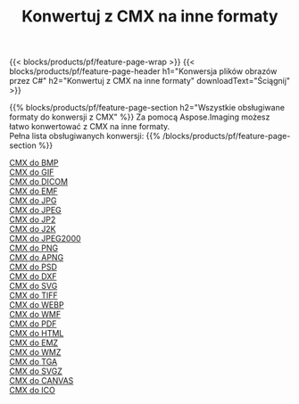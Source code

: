 ﻿---
title: Konwertuj z CMX na inne formaty 
weight: 3920
url: /pl/java/conversion/from/cmx 
lang: pl
langdirlevel: 2
locales: zh-hans,ja,it,ru,de,es,fr,nl,id,lt,pl,pt,vi,tr,ko,zh-hant,ar,hi,th,sv,cs,uk,he
description: Za pomocą Aspose.Imaging możesz łatwo konwertować z CMX na inne formaty
---

{{< blocks/products/pf/feature-page-wrap >}}
{{< blocks/products/pf/feature-page-header h1="Konwersja plików obrazów przez C#" h2="Konwertuj z CMX na inne formaty" downloadText="Ściągnij" >}}


{{% blocks/products/pf/feature-page-section  h2="Wszystkie obsługiwane formaty do konwersji z CMX" %}}
Za pomocą Aspose.Imaging możesz łatwo konwertować z CMX na inne formaty.
<br/>
Pełna lista obsługiwanych konwersji:
{{% /blocks/products/pf/feature-page-section %}}
<div class="container-fluid productfamilypage bg-gray">
    <div class="convertypes bg-gray agp-content section">
        <div class="container">
		<div class="row other-converters">
		    <div class='col-md-2 other-converter remove-lp remove-rp'><a href="/imaging/pl/java/conversion/cmx-to-bmp" >CMX do BMP</a></div><div class='col-md-2 other-converter remove-lp remove-rp'><a href="/imaging/pl/java/conversion/cmx-to-gif" >CMX do GIF</a></div><div class='col-md-2 other-converter remove-lp remove-rp'><a href="/imaging/pl/java/conversion/cmx-to-dicom" >CMX do DICOM</a></div><div class='col-md-2 other-converter remove-lp remove-rp'><a href="/imaging/pl/java/conversion/cmx-to-emf" >CMX do EMF</a></div><div class='col-md-2 other-converter remove-lp remove-rp'><a href="/imaging/pl/java/conversion/cmx-to-jpg" >CMX do JPG</a></div><div class='col-md-2 other-converter remove-lp remove-rp'><a href="/imaging/pl/java/conversion/cmx-to-jpeg" >CMX do JPEG</a></div><div class='col-md-2 other-converter remove-lp remove-rp'><a href="/imaging/pl/java/conversion/cmx-to-jp2" >CMX do JP2</a></div><div class='col-md-2 other-converter remove-lp remove-rp'><a href="/imaging/pl/java/conversion/cmx-to-j2k" >CMX do J2K</a></div><div class='col-md-2 other-converter remove-lp remove-rp'><a href="/imaging/pl/java/conversion/cmx-to-jpeg2000" >CMX do JPEG2000</a></div><div class='col-md-2 other-converter remove-lp remove-rp'><a href="/imaging/pl/java/conversion/cmx-to-png" >CMX do PNG</a></div><div class='col-md-2 other-converter remove-lp remove-rp'><a href="/imaging/pl/java/conversion/cmx-to-apng" >CMX do APNG</a></div><div class='col-md-2 other-converter remove-lp remove-rp'><a href="/imaging/pl/java/conversion/cmx-to-psd" >CMX do PSD</a></div><div class='col-md-2 other-converter remove-lp remove-rp'><a href="/imaging/pl/java/conversion/cmx-to-dxf" >CMX do DXF</a></div><div class='col-md-2 other-converter remove-lp remove-rp'><a href="/imaging/pl/java/conversion/cmx-to-svg" >CMX do SVG</a></div><div class='col-md-2 other-converter remove-lp remove-rp'><a href="/imaging/pl/java/conversion/cmx-to-tiff" >CMX do TIFF</a></div><div class='col-md-2 other-converter remove-lp remove-rp'><a href="/imaging/pl/java/conversion/cmx-to-webp" >CMX do WEBP</a></div><div class='col-md-2 other-converter remove-lp remove-rp'><a href="/imaging/pl/java/conversion/cmx-to-wmf" >CMX do WMF</a></div><div class='col-md-2 other-converter remove-lp remove-rp'><a href="/imaging/pl/java/conversion/cmx-to-pdf" >CMX do PDF</a></div><div class='col-md-2 other-converter remove-lp remove-rp'><a href="/imaging/pl/java/conversion/cmx-to-html" >CMX do HTML</a></div><div class='col-md-2 other-converter remove-lp remove-rp'><a href="/imaging/pl/java/conversion/cmx-to-emz" >CMX do EMZ</a></div><div class='col-md-2 other-converter remove-lp remove-rp'><a href="/imaging/pl/java/conversion/cmx-to-wmz" >CMX do WMZ</a></div><div class='col-md-2 other-converter remove-lp remove-rp'><a href="/imaging/pl/java/conversion/cmx-to-tga" >CMX do TGA</a></div><div class='col-md-2 other-converter remove-lp remove-rp'><a href="/imaging/pl/java/conversion/cmx-to-svgz" >CMX do SVGZ</a></div><div class='col-md-2 other-converter remove-lp remove-rp'><a href="/imaging/pl/java/conversion/cmx-to-canvas" >CMX do CANVAS</a></div><div class='col-md-2 other-converter remove-lp remove-rp'><a href="/imaging/pl/java/conversion/cmx-to-ico" >CMX do ICO</a></div>
                </div>
        </div>
    </div>
</div>
<br/>

